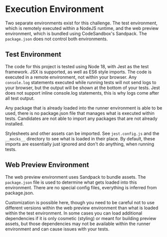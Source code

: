 # Execution Environment
Two separate environments exist for this challenge. The test environment, which is remotely executed within a NodeJS runtime, and the web preview environment, which is bundled using CodeSandbox's Sandpack. The `package.json` does not control both environments.

## Test Environment
The code for this project is tested using Node 18, with Jest as the test framework.  JSX is supported, as well as ES6 style imports. The code is executed in a remote environment, not within your browser. Any `console.log` statements executed while running tests will not send logs to your browser, but the output will be shown at the bottom of your tests. Jest does not support inline console.log statements, this is why logs come after all test output.

Any package that is already loaded into the runner environment is able to be used, there is no package.json file that manages what is executed within tests. Candidates are not able to import any packages that are not already installed.

Stylesheets and other assets can be imported. See `jest.config.js` and the `__mocks__` directory to see what is loaded in their place. By default, these imports are essentially just ignored and don't do anything, when running tests.

## Web Preview Environment
The web preview environment uses Sandpack to bundle assets. The `package.json` file is used to determine what gets loaded into this environment. There are no special config files, everything is inferred from package.json.

Customization is possible here, though you need to be careful not to use different versions within the web preview environment than what is loaded within the test environment. In some cases you can load additional dependencies if it is only cosmetic (styling) or meant for building preview assets, but those dependencies may not be available within the runner environment and can cause issues with your tests.